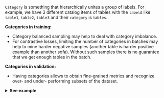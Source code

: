 `Category` is something that hierarchically unites a group of labels.
For example, we have 3 different catalog items of tables with the `label`s like `table1`, `table2`, `table3`
and their `category` is `tables`.

**Categories in training:**
* Category balanced sampling may help to deal with category imbalance.
* For contrastive losses, limiting the number of categories in batches may help to mine harder negative
  samples (another table is harder positive example than another sofa).
  Without such samples there is no guarantee that we get enough tables in the batch.

**Categories in validation:**
* Having categories allows to obtain fine-grained metrics and recognize over- and under- performing subsets of the dataset.

<details>
<summary><b>See example</b></summary>
<br>

```bash
pip install transformers
```

[comment]:categories-start
```python
from pprint import pprint

import numpy as np
from torch.optim import Adam
from torch.utils.data import DataLoader

from oml import datasets as d
from oml.inference import inference
from oml.losses import TripletLossWithMiner
from oml.metrics import calc_retrieval_metrics_rr
from oml.miners import AllTripletsMiner
from oml.models import ViTExtractor
from oml.retrieval import RetrievalResults
from oml.samplers import DistinctCategoryBalanceSampler, CategoryBalanceSampler
from oml.utils import get_mock_images_dataset
from oml.registry import get_transforms_for_pretrained

model = ViTExtractor.from_pretrained("vits16_dino").to("cpu")
transforms, _ = get_transforms_for_pretrained("vits16_dino")

df_train, df_val = get_mock_images_dataset(df_name="df_with_category.csv", global_paths=True)
train = d.ImageLabeledDataset(df_train, transform=transforms)
val = d.ImageQueryGalleryLabeledDataset(df_val, transform=transforms)

optimizer = Adam(model.parameters(), lr=1e-4)
criterion = TripletLossWithMiner(0.1, AllTripletsMiner(), need_logs=True)

# >>>>> You can use one of category aware samplers
args = {"n_categories": 2, "n_labels": 2, "n_instances": 2, "label2category": train.get_label2category(), "labels": train.get_labels()}
sampler = DistinctCategoryBalanceSampler(epoch_size=5, **args)
# sampler = CategoryBalanceSampler(resample_labels=False, weight_categories=True, **args)  # a bit different sampling


def training():
    for batch in DataLoader(train, batch_sampler=sampler):
        embeddings = model(batch["input_tensors"])
        loss = criterion(embeddings, batch["labels"])
        loss.backward()
        optimizer.step()
        optimizer.zero_grad()
        pprint(criterion.last_logs)


def validation():
    embeddings = inference(model, val, batch_size=4, num_workers=0)
    rr = RetrievalResults.from_embeddings(embeddings, val, n_items=3)
    rr.visualize(query_ids=[2, 1], dataset=val, show=True)

    # >>>> When query categories are known we may get fine-grained metrics
    query_categories = np.array(val.extra_data["category"])[val.get_query_ids()]
    pprint(calc_retrieval_metrics_rr(rr, query_categories=query_categories, map_top_k=(3,), cmc_top_k=(1,)))


training()
validation()
```
[comment]:categories-end

</details>
<br>


